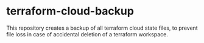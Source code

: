 # terraform-cloud-backup
This repository creates a backup of all terraform cloud state files, to prevent file loss in case of accidental deletion of a terraform workspace.
